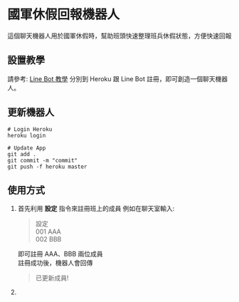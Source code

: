 # 國軍休假回報機器人
這個聊天機器人用於國軍休假時，幫助班頭快速整理班兵休假狀態，方便快速回報

## 設置教學
請參考: [Line Bot 教學](https://github.com/yaoandy107/line-bot-tutorial?tab=readme-ov-file)
分別到 Heroku 跟 Line Bot 註冊，即可創造一個聊天機器人。

## 更新機器人
```
# Login Heroku
heroku login

# Update App
git add .
git commit -m "commit"
git push -f heroku master
```

## 使用方式
1. 首先利用 **設定** 指令來註冊班上的成員
   例如在聊天室輸入:
   >設定  
   >001 AAA  
   >002 BBB  
   
   即可註冊 AAA、BBB 兩位成員  
   註冊成功後，機器人會回傳
   >已更新成員!
3. 
